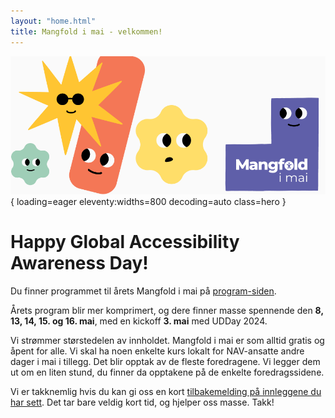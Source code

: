 ```yaml
---
layout: "home.html"
title: Mangfold i mai - velkommen!
---
```


![mim-figurer - blobs med forskjellige ansikter og farger](assets/images/mim-top4.png){ loading=eager eleventy:widths=800 decoding=auto class=hero }

# Happy Global Accessibility Awareness Day!

Du finner programmet til årets Mangfold i mai på [program-siden](program/). 

Årets program blir mer komprimert, og dere finner masse spennende den **8, 13, 14, 15. og 16. mai**, med en kickoff **3. mai** med UDDay 2024. 

Vi strømmer størstedelen av innholdet. Mangfold i mai er som alltid gratis og åpent for alle. Vi skal ha noen enkelte kurs lokalt for NAV-ansatte andre dager i mai i tillegg. Det blir opptak av de fleste foredragene. Vi legger dem ut om en liten stund, du finner da opptakene på de enkelte foredragssidene.

Vi er takknemlig hvis du kan gi oss en kort [tilbakemelding på innleggene du har sett](https://www.survey-xact.no/LinkCollector?key=6AC7T977UK3J). Det tar bare veldig kort tid, og hjelper oss masse. Takk!

<!--
## Gikk du glipp av noe i fjor? 
Fortvil ikke. For mange innlegg har vi lagt ut videoopptak. Se [fjorårets program](https://navikt.github.io/mangfold-i-mai/2023/program/).
-->
